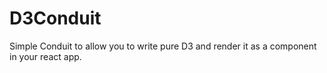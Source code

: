 # D3Conduit

Simple Conduit to allow you to write pure D3 and render it as a component in your react app.